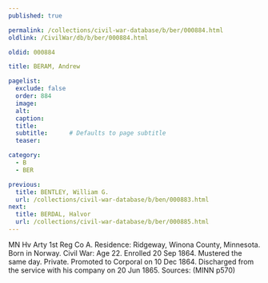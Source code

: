 ```yaml
---
published: true

permalink: /collections/civil-war-database/b/ber/000884.html
oldlink: /CivilWar/db/b/ber/000884.html

oldid: 000884

title: BERAM, Andrew

pagelist:
  exclude: false
  order: 884
  image: 
  alt:
  caption:
  title:
  subtitle:      # Defaults to page subtitle
  teaser:

category: 
  - B 
  - BER

previous:
  title: BENTLEY, William G.
  url: /collections/civil-war-database/b/ben/000883.html  
next:
  title: BERDAL, Halvor
  url: /collections/civil-war-database/b/ber/000885.html   
---
```

MN Hv Arty 1st Reg Co A. Residence: Ridgeway, Winona County, Minnesota. Born in Norway. Civil War: Age 22. Enrolled 20 Sep 1864. Mustered the same day. Private. Promoted to Corporal on 10 Dec 1864. Discharged from the service with his company on 20 Jun 1865. Sources: (MINN p570)